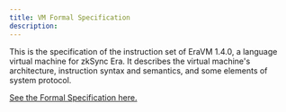 ```yaml
---
title: VM Formal Specification
description:
---
```


This is the specification of the instruction set of EraVM 1.4.0, a language virtual machine for zkSync Era.
It describes the virtual machine's architecture, instruction syntax and semantics, and some elements of system protocol.

[See the Formal Specification here.](https://matter-labs.github.io/eravm-spec/spec.html)
